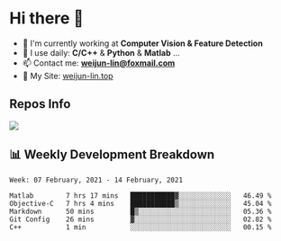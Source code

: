 # Hi there 👋

<!--
**Weijun-Lin/Weijun-Lin** is a ✨ _special_ ✨ repository because its `README.md` (this file) appears on your GitHub profile.

Here are some ideas to get you started:

- 🔭 I’m currently working on ...
- 🌱 I’m currently learning ...
- 👯 I’m looking to collaborate on ...
- 🤔 I’m looking for help with ...
- 💬 Ask me about ...
- 📫 How to reach me: ...
- 😄 Pronouns: ...
- ⚡ Fun fact: ...
-->

- 🏢 I'm currently working at **Computer Vision & Feature Detection**
- 🚀 I use daily: **C/C++** & **Python** & **Matlab** ...
- 📫 Contact me: **weijun-lin@foxmail.com**
- 🔗 My Site: [weijun-lin.top](weijun-lin.top)

  

## Repos Info
![](https://github-readme-stats.vercel.app/api?username=Weijun-Lin&theme=cobalt)

## 📊 Weekly Development Breakdown

<!--START_SECTION:waka-->
```text
Week: 07 February, 2021 - 14 February, 2021

Matlab        7 hrs 17 mins   ███████████▓░░░░░░░░░░░░░   46.49 % 
Objective-C   7 hrs 4 mins    ███████████▒░░░░░░░░░░░░░   45.04 % 
Markdown      50 mins         █▒░░░░░░░░░░░░░░░░░░░░░░░   05.36 % 
Git Config    26 mins         ▓░░░░░░░░░░░░░░░░░░░░░░░░   02.82 % 
C++           1 min           ░░░░░░░░░░░░░░░░░░░░░░░░░   00.15 % 
```
<!--END_SECTION:waka-->

